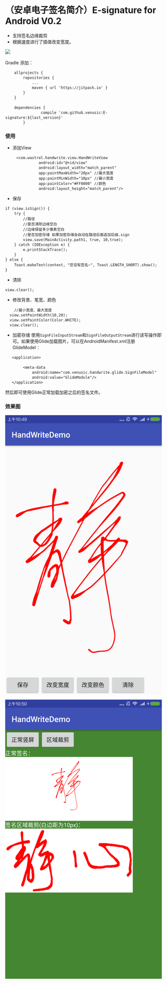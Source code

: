 （安卓电子签名简介）E-signature for Android V0.2
============================
* 支持签名边缘裁剪
* 根据速度进行了插值改变宽度。


[![](https://jitpack.io/v/venusic/E-signature.svg)](https://jitpack.io/#venusic/E-signature)

Gradle 添加：
```
	allprojects {
		repositories {
			...
			maven { url 'https://jitpack.io' }
		}
	}
	
	dependencies {
    	        compile 'com.github.venusic:E-signature:${last_version}'
    	}
```
### 使用
- 添加View

```
     <com.wastrel.handwrite.view.HandWriteView
               android:id="@+id/view"
               android:layout_width="match_parent"
               app:paintMaxWidth="20px" //最大宽度
               app:paintMinWidth="10px" //最小宽度
               app:paintColor="#FF0000" //颜色
               android:layout_height="match_parent"/>
```
- 保存
 

```
if (view.isSign()) {
    try {
        //路径
        //是否清除边缘空白
        //边缘保留多少像素空白
        //是否加密存储 如果加密存储会自动在路径后面追加后缀.sign
        view.save(MainActivity.path1, true, 10,true);
    } catch (IOException e) {
        e.printStackTrace();
    }
} else {
    Toast.makeText(context, "您没有签名~", Toast.LENGTH_SHORT).show();
}

```

 
- 清除

```
view.clear();
```
- 修改背景、笔宽、颜色

```
    //最小宽度、最大宽度
  view.setPaintWidth(10,20);
  view.setPaintColor(Color.WHITE);
  view.clear();
```

- 加密存储
使用`SignFileInputStream`和`SignFileOutputStream`进行读写操作即可。如果使用Glide加载图片，可以在AndroidManifest.xml注册GlideModel：
```
   <application>
       
        <meta-data
            android:name="com.venusic.handwrite.glide.SignFileModel"
            android:value="GlideModule"/>
   </application>
```

然后即可使用Glide正常加载加密之后的签名文件。

### 效果图

![Logo](webimage/img1.png)

![Logo](webimage/img2.png)

  
